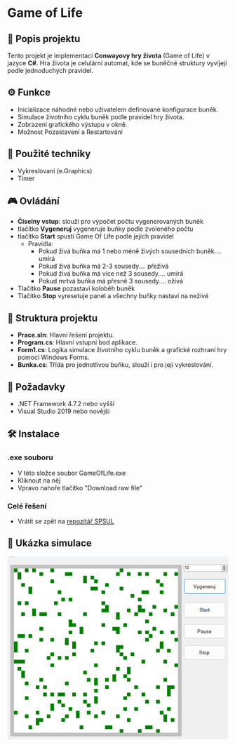 # Game of Life

## 📜 Popis projektu

Tento projekt je implementací **Conwayovy hry života** (Game of Life) v jazyce **C#**. Hra života je celulární automat, kde se buněčné struktury vyvíjejí podle jednoduchých pravidel.

## ⚙️ Funkce

- Inicializace náhodné nebo uživatelem definované konfigurace buněk.
- Simulace životního cyklu buněk podle pravidel hry života.
- Zobrazení grafického výstupu v okně.
- Možnost Pozastavení a Restartování
  
## 🧠 Použité techniky

- Vykreslovani (e.Graphics)
- Timer

## 🎮 Ovládání
- **Číselny vstup**: slouží pro výpočet počtu vygenerovaných buněk
- tlačítko **Vygeneruj** vygeneruje buňky podle zvoleného počtu
- tlačítko **Start** spustí Game Of Life podle jejich pravidel
  - Pravidla:
    - Pokud živá buňka má 1 nebo méně živých sousedních buněk.... umírá
    - Pokud živá buňka má 2-3 sousedy.... přežívá
    - Pokud živá buňka má více než 3 sousedy.... umírá
    - Pokud mrtvá buňka má přesně 3 sousedy.... ožívá
- Tlačítko **Pause** pozastaví koloběh buněk
- Tlačítko **Stop** vyresetuje panel a všechny buňky nastaví na neživé

## 📂 Struktura projektu

- **Prace.sln**: Hlavní řešení projektu.
- **Program.cs**: Hlavní vstupní bod aplikace.
- **Form1.cs**: Logika simulace životního cyklu buněk a grafické rozhraní hry pomocí Windows Forms.
- **Bunka.cs**: Třída pro jednotlivou buňku, slouží i pro její vykreslování.

## 🔧 Požadavky

- .NET Framework 4.7.2 nebo vyšší
- Visual Studio 2019 nebo novější

## 🛠️ Instalace
### .exe souboru
- V této složce soubor GameOfLife.exe
- Kliknout na něj
- Vpravo nahoře tlačítko "Download raw file"
### Celé řešení
- Vrátit se zpět na [repozitář SPSUL](../)

## 📸 Ukázka simulace

![Screenshot Game of Life](GoL_screenshot.png)
